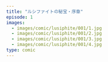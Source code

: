 ```yaml
---
title: "ルシファイトの秘宝・序章"
episode: 1
images:
  - images/comic/lusiphite/001/1.jpg
  - images/comic/lusiphite/001/2.jpg
  - images/comic/lusiphite/001/3.jpg
  - images/comic/lusiphite/001/4.jpg
type: comic
---
```

